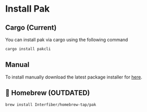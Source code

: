# Install Pak

## Cargo (Current)
You can install pak via cargo using the following command
```bash
cargo install pakcli
```

## Manual
To install manually download the latest package installer for [here](https://github.com/Interfiber/pak/releases/latest).

## 🍻 Homebrew (OUTDATED)
```bash
brew install Interfiber/homebrew-tap/pak
```